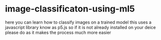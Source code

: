 # image-classificaton-using-ml5
here you can learn how to classify images on a trained model 
this uses a javascript library know as p5.js so if it is not already installed on your deice please do as it makes the process much more easier
